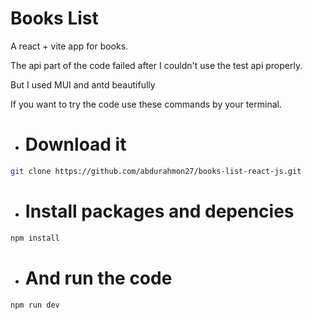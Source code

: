 
# Books List

A react + vite app for books.



The api part of the code failed after I couldn't use the test api properly.

But I used MUI and antd beautifully

If you want to try the code use these commands by your terminal.

- # Download it

```bash
git clone https://github.com/abdurahmon27/books-list-react-js.git
```

- # Install packages and depencies

```bash
npm install
```
- # And run the code

```bash
npm run dev
```